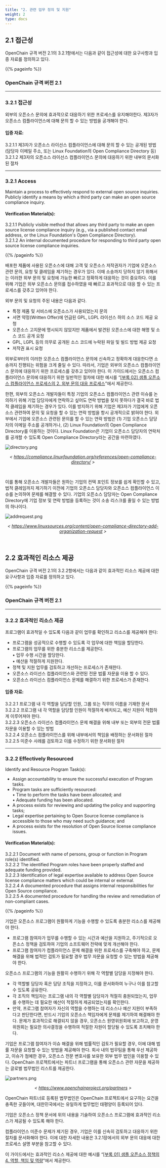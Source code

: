 ```yaml
---
title: "2. 관련 업무 정의 및 지원"
weight: 2
type: docs
---
```


## 2.1 접근성

OpenChain 규격 버전 2.1의 3.2.1항에서는 다음과 같이 접근성에 대한 요구사항과 입증 자료를 정의하고 있다.

{{% pageinfo %}}

### OpenChain 규격 버전 2.1
-----------

### 3.2.1 접근성

외부의 오픈소스 문의에 효과적으로 대응하기 위한 프로세스를 유지해야한다. 제3자가 오픈소스 컴플라이언스에 대해 문의 할 수 있는 방법을 공개해야 한다.

#### 입증 자료:

 3.2.1.1 제3자가 오픈소스 라이선스 컴플라이언스에 대해 문의 할 수 있는 공개된 방법 (담당자 이메일 주소, 또는 Linux Foundation의 Open Compliance Directory 등)  
 3.2.1.2 제3자의 오픈소스 라이선스 컴플라이언스 문의에 대응하기 위한 내부의 문서화된 절차

----------------

### 3.2.1 Access

Maintain a process to effectively respond to external open source inquiries. Publicly identify a means by which a third party can make an open source compliance inquiry.

#### Verification Material(s):

 3.2.1.1 Publicly visible method that allows any third party to make an open source license compliance inquiry (e.g., via a published contact email address, or the Linux Foundation's Open Compliance Directory).  
 3.2.1.2 An internal documented procedure for responding to third party open source license compliance inquiries.

{{% /pageinfo %}}

배포한 제품에 사용된 오픈소스에 대해 고객 및 오픈소스 저작권자가 기업에 오픈소스 관련 문의, 요청 및 클레임을 제기하는 경우가 있다. 이때 소송까지 당하지 않기 위해서는 이러한 외부 문의 및 요청에 가능한 빠르고 정확하게 대응하는 것이 중요하다. 이를 위해 기업은 외부 오픈소스 문의를 접수하였을 때 빠르고 효과적으로 대응 할 수 있는 프로세스를 갖추고 있어야 한다. 

외부 문의 및 요청의 주된 내용은 다음과 같다.

* 특정 제품 및 서비스에 오픈소스가 사용되었는지 문의
* 서면 약정(Written Offer)에 언급된 GPL, LGPL 라이선스 하의 소스 코드 제공 요청
* 오픈소스 고지문에 명시되지 않았지만 제품에서 발견된 오픈소스에 대한 해명 및 소스 코드 공개 요청
* GPL, LGPL 등의 의무로 공개된 소스 코드에 누락된 파일 및 빌드 방법 제공 요청
* 저작권 표시 요청

외부로부터의 이러한 오픈소스 컴플라이언스 문의에 신속하고 정확하게 대응한다면 소송까지 진행되는 위험을 크게 줄일 수 있다. 따라서, 기업은 외부의 오픈소스 컴플라이언스 문의에 대응하기 위한 프로세스를 갖추고 있어야 한다. 이 가이드에서는 오픈소스 컴플라이언스 문의에 대응하기 위한 일반적인 절차에 대한 예시를 “[[부록 02] 샘플 오픈소스 컴플라이언스 프로세스의 2. 외부 문의 대응 프로세스](../../appendix/2-process-template/#2-외부-문의-대응-프로세스)”에서 제공한다.

한편, 외부의 오픈소스 개발자들이 특정 기업의 오픈소스 컴플라이언스 관련 이슈를 논의하기 위해 기업 담당자에게 연락하고 싶어도 연락 방법을 찾지 못하다가 결국 바로 법적 클레임을 제기하는 경우가 있다. 이를 방지하기 위해 기업은 제3자가 기업에게 오픈소스 관련하여 문의 및 요청을 할 수 있는 연락 방법을 항시 공개적으로 밝혀야 한다. 외부에서 기업에 오픈소스 관련된 문의를 할 수 있는 연락 방법은 (1) 기업 오픈소스 담당자의 이메일 주소를 공개하거나, (2) Linux Foundation의 Open Compliance Directory를 이용하는 것이다. Linux Foundation은 기업이 오픈소스 담당자의 연락처를 공개할 수 있도록 Open Compliance Directory라는 공간을 마련하였다.

 ![directory.png](../directory.png) 

 _<center>< https://compliance.linuxfoundation.org/references/open-compliance-directory/ ></center>_

 <br>

 이를 통해 오픈소스 개발자들은 원하는 기업의 컨택 포인트 정보를 쉽게 확인할 수 있고, 법적 클레임까지 제기하기 이전에 기업의 오픈소스 담당자와 오픈소스 컴플라이언스 이슈를 논의하여 문제를 해결할 수 있다. 기업의 오픈소스 담당자는 Open Compliance Directory에 기업 정보 및 연락 방법을 등록하는 것이 소송 리스크를 줄일 수 있는 방법의 하나이다.

 
 ![addrequest.png](../addrequest.png) 

 _<center>< https://www.linuxsources.org/content/open-compliance-directory-add-organization-request ></center>_

 <br>


## 2.2 효과적인 리소스 제공

OpenChain 규격 버전 2.1의 3.2.2항에서는 다음과 같이 효과적인 리소스 제공에 대한 요구사항과 입증 자료를 정의하고 있다.

{{% pageinfo %}}

### OpenChain 규격 버전 2.1
-----------

### 3.2.2 효과적인 리소스 제공

프로그램이 효과적일 수 있도록 다음과 같이 업무를 확인하고 리소스를 제공해야 한다: 
 - 프로그램을 성공적으로 수행할 수 있도록 각 업무에 대한 책임을 할당한다. 
 - 프로그램의 업무를 위한 충분한 리소스를 제공한다.  
    • 업무 수행 시간을 할당한다.  
    • 예산을 적절하게 지원한다.  
 - 정책 및 지원 업무를 검토하고 개선하는 프로세스가 존재한다.  
 - 오픈소스 라이선스 컴플라이언스와 관련된 전문 법률 자문을 이용 할 수 있다.  
 - 오픈소스 라이선스 컴플라이언스 문제를 해결하기 위한 프로세스가 존재한다.  

#### 입증 자료:

 3.2.2.1 프로그램 내 각 역할을 담당할 인원, 그룹 또는 직무의 이름을 기재한 문서  
 3.2.2.2 프로그램 내 각 역할을 담당할 인원이 적절하게 배치되고, 예산 지원이 적합하게 이루어져야 한다.  
 3.2.2.3 오픈소스 라이선스 컴플라이언스 문제 해결을 위해 내부 또는 외부의 전문 법률 자문을 이용할 수 있는 방법  
 3.2.2.4 오픈소스 컴플라이언스를 위해 내부에서의 책임을 배정하는 문서화된 절차  
 3.2.2.5 미준수 사례를 검토하고 이를 수정하기 위한 문서화된 절차

----------------

### 3.2.2 Effectively Resourced

Identify and Resource Program Task(s):  
 - Assign accountability to ensure the successful execution of Program tasks.  
 - Program tasks are sufficiently resourced:  
   • Time to perform the tasks have been allocated; and  
   • Adequate funding has been allocated.  
 - A process exists for reviewing and updating the policy and supporting tasks;  
 - Legal expertise pertaining to Open Source license compliance is accessible to those who may need such guidance; and  
 - A process exists for the resolution of Open Source license compliance issues.

#### Verification Material(s):

 3.2.2.1 Document with name of persons, group or function in Program role(s) identified.  
 3.2.2.2 The identified Program roles have been properly staffed and adequate funding provided.  
 3.2.2.3 Identification of legal expertise available to address Open Source license compliance matters which could be internal or external.  
 3.2.2.4 A documented procedure that assigns internal responsibilities for Open Source compliance.  
 3.2.2.5 A documented procedure for handling the review and remediation of non-compliant cases.

{{% /pageinfo %}}

기업은 오픈소스 프로그램이 원활하게 기능을 수행할 수 있도록 충분한 리소스를 제공해야 한다.

* 프로그램 참여자가 업무를 수행할 수 있는 시간과 예산을 지원하고, 주기적으로 오픈소스 정책을 검토하여 기업의 소프트웨어 전략에 맞게 개선해야 한다.
* 프로그램 참여자가 컴플라이언스 문제 해결을 위한 프로세스를 구축해야 하고, 문제 해결을 위해 법적인 검토가 필요할 경우 법무 자문을 요청할 수 있는 방법을 제공해야 한다.

오픈소스 프로그램의 기능을 원활히 수행하기 위해 각 역할별 담당을 지정해야 한다.

* 각 역할별 담당자 혹은 담당 조직을 지정하고, 이를 문서화하여 누구나 이를 참고할 수 있도록 공유한다.
* 각 조직의 책임자는 프로그램 내의 각 역할별 담당자가 적절히 충원되었는지, 업무를 수행하는 데 필요한 예산이 적절하게 제공되었는지를 확인한다.
* 만약, 프로그램 참여자가 자신의 역할을 수행하는 데 리소스나 예산 지원이 부족하다고 판단한다면, 반드시 기업의 오픈소스 책임자에게 문제를 제기하여 해결해야 한다. 문제가 효과적으로 해결되지 않을 경우, 오픈소스 원영위원회에 보고하고, 운영위원회는 필요한 의사결정을 수행하여 적절한 자원이 할당될 수 있도록 조치해야 한다.

기업은 프로그램 참여자가 이슈 해결을 위해 법률적인 검토가 필요할 경우, 이에 대해 법률 자문을 요청할 수 있는 방법을 제공해야 한다. 회사 내의 법무팀을 통해 우선 제공하고, 이슈가 첨예한 경우, 오픈소스 전문 변호사를 보유한 외부 법무 법인을 이용할 수 있다. OpenChain 프로젝트에서는 파트너 프로그램을 통해 오픈소스 관련 자문을 제공하는 글로벌 법무법인 리스트를 제공한다.

 ![partners.png](../partners.png) 

 _<center>< https://www.openchainproject.org/partners ></center>_

OpenChain 파트너로 등록된 법무법인은 OpenChain 프로젝트에서 요구하는 요건을 충족한 곳들이며, 대한민국에서는 유일하게 법무법인 태평양이 등록되어 있다.

기업은 오픈소스 정책 문서에 위의 내용을 기술하여 오픈소스 프로그램에 효과적인 리소스가 제공될 수 있도록 해야 한다. 

컴플라이언스 미준수 문제가 제기된 경우, 기업은 이를 신속히 검토하고 대응하기 위한 절차를 문서화해야 한다. 이에 대한 자세한 내용은 3.2.1장에서의 외부 문의 대응에 대한 프로세스 설명 부분을 참고할 수 있다.

이 가이드에서는 효과적인 리소스 제공에 대한 예시를 “[[부록 01] 샘플 오픈소스 정책의 4. 역할, 책임 및 역량](../../appendix/1-policy-template/#4-역할-책임-및-역량)”에서 제공한다.
